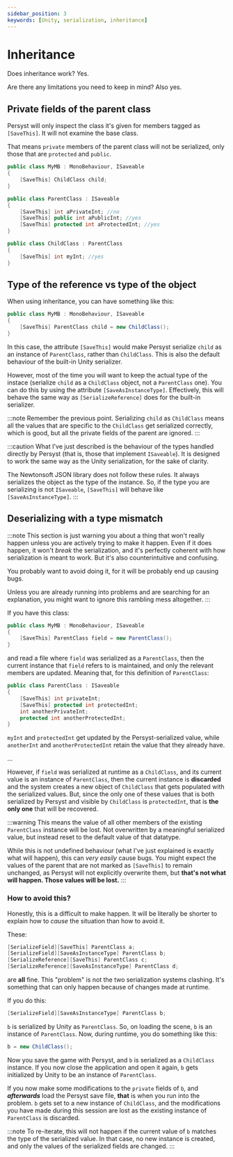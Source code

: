 ```yaml
---
sidebar_position: 3
keywords: [Unity, serialization, inheritance]
---
```


# Inheritance

Does inheritance work? Yes.

Are there any limitations you need to keep in mind? Also yes.

## Private fields of the parent class

Persyst will only inspect the class it's given for members tagged as `[SaveThis]`. It will not examine the base class. 

That means `private` members of the parent class will not be serialized, only those that are `protected` and `public`.

```cs
public class MyMB : MonoBehaviour, ISaveable
{
    [SaveThis] ChildClass child;
}

public class ParentClass : ISaveable
{
    [SaveThis] int aPrivateInt; //no
    [SaveThis] public int aPublicInt; //yes
    [SaveThis] protected int aProtectedInt; //yes
}

public class ChildClass : ParentClass
{
    [SaveThis] int myInt; //yes
}
```

## Type of the reference vs type of the object

When using inheritance, you can have something like this:

```cs
public class MyMB : MonoBehaviour, ISaveable
{
    [SaveThis] ParentClass child = new ChildClass();
}
```

In this case, the attribute `[SaveThis]` would make Persyst serialize `child` as an instance of `ParentClass`, rather than `ChildClass`. This is also the default behaviour of the built-in Unity serializer.

However, most of the time you will want to keep the actual type of the instace (serialize `child` as a `ChildClass` object, not a `ParentClass` one). You can do this by using the attribute `[SaveAsInstanceType]`. Effectively, this will behave the same way as `[SerializeReference]` does for the built-in serializer.

:::note
Remember the previous point. Serializing `child` as `ChildClass` means all the values that are specific to the `ChildClass` get serialized correctly, which is good, but all the private fields of the parent are ignored.
:::

:::caution
What I've just described is the behaviour of the types handled directly by Persyst (that is, those that implement `ISaveable`). It is designed to work the same way as the Unity serialization, for the sake of clarity. 

The Newtonsoft JSON library does not follow these rules. It always serializes the object as the type of the instance. So, if the type you are serializing is not `ISaveable`, `[SaveThis]` will behave like `[SaveAsInstanceType]`.
:::

## Deserializing with a type mismatch
:::note
This section is just warning you about a thing that won't really happen unless you are actively trying to make it happen. Even if it does happen, it won't *break* the serialization, and it's perfectly coherent with how serialization is meant to work. But it's also counterintuitive and confusing.

You probably want to avoid doing it, for it will be probably end up causing bugs.

Unless you are already running into problems and are searching for an explanation, you might want to ignore this rambling mess altogether.
:::


If you have this class:

```cs
public class MyMB : MonoBehaviour, ISaveable
{
    [SaveThis] ParentClass field = new ParentClass();
}
```

and read a file where `field` was serialized as a `ParentClass`, then the current instance that `field` refers to is maintained, and only the relevant members are updated. Meaning that, for this definition of `ParentClass`:

```cs
public class ParentClass : ISaveable
{
    [SaveThis] int privateInt;
    [SaveThis] protected int protectedInt;
    int anotherPrivateInt;
    protected int anotherProtectedInt;
}
```
`myInt` and `protectedInt` get updated by the Persyst-serialized value, while `anotherInt` and `anotherProtectedInt` retain the value that they already have.

...

However, if `field` was serialized at runtime as a `ChildClass`, and its current value is an instance of `ParentClass`, then the current instance is **discarded** and the system creates a new object of `ChildClass` that gets populated with the serialized values. But, since the only one of these values that is both serialized by Persyst and visible by `ChildClass` is `protectedInt`, that is **the only one** that will be recovered.

:::warning
This means the value of all other members of the existing `ParentClass` instance will be lost. Not overwritten by a meaningful serialized value, but instead reset to the default value of that datatype.

While this is not undefined behaviour (what I've just explained is exactly what will happen), this can *very easily* cause bugs. You might expect the values of the parent that are not marked as `[SaveThis]` to remain unchanged, as Persyst will not explicitly overwrite them, but **that's not what will happen. Those values will be lost.**
:::

### How to avoid this?

Honestly, this is a difficult to make happen. It will be literally be shorter to explain how to *cause* the situation than how to avoid it.

These:

```cs
[SerializeField][SaveThis] ParentClass a;
[SerializeField][SaveAsInstanceType] ParentClass b;
[SerializeReference][SaveThis] ParentClass c;
[SerializeReference][SaveAsInstanceType] ParentClass d;
```

are **all** fine. This "problem" is not the two serialization systems clashing. It's something that can only happen because of changes made at runtime.

If you do this:


```cs
[SerializeField][SaveAsInstanceType] ParentClass b;
```
`b` is serialized by Unity as `ParentClass`. So, on loading the scene, `b` is an instance of `ParentClass`. Now, during runtime, you do something like this:

```cs
b = new ChildClass();
```

Now you save the game with Persyst, and `b` is serialized as a `ChildClass` instance. If you now close the application and open it again, `b` gets initialized by Unity to be an instance of `ParentClass`.

If you now make some modifications to the `private` fields of `b`, and ***afterwards*** load the Persyst save file, **that** is when you run into the problem. `b` gets set to a new instance of `ChildClass`, and the modifications you have made during this session are lost as the existing instance of `ParentClass` is discarded.

:::note
To re-iterate, this will not happen if the current value of `b` matches the type of the serialized value. In that case, no new instance is created, and only the values of the serialized fields are changed.
::: 